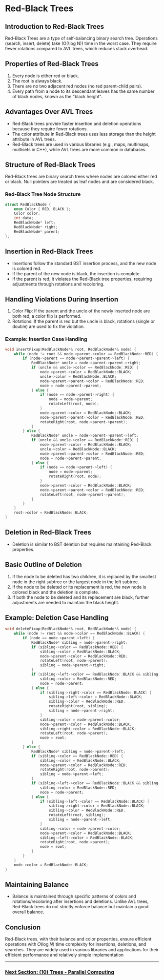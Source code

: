 # Red-Black Trees

## Introduction to Red-Black Trees
Red-Black Trees are a type of self-balancing binary search tree. Operations (search, insert, delete) take \(O(\log N)\) time in the worst case. They require fewer rotations compared to AVL trees, which reduces stack overhead.

## Properties of Red-Black Trees
1. Every node is either red or black.
2. The root is always black.
3. There are no two adjacent red nodes (no red parent-child pairs).
4. Every path from a node to its descendant leaves has the same number of black nodes, known as the "black height".

## Advantages Over AVL Trees
- Red-Black trees provide faster insertion and deletion operations because they require fewer rotations.
- The color attribute in Red-Black trees uses less storage than the height attribute in AVL trees.
- Red-Black trees are used in various libraries (e.g., maps, multimaps, multisets in C++), while AVL trees are more common in databases.

## Structure of Red-Black Trees
Red-Black trees are binary search trees where nodes are colored either red or black. Null pointers are treated as leaf nodes and are considered black.

### Red-Black Tree Node Structure
```cpp
struct RedBlackNode {
    enum Color { RED, BLACK };
    Color color;
    int data;
    RedBlackNode* left;
    RedBlackNode* right;
    RedBlackNode* parent;
};
```
## Insertion in Red-Black Trees
- Insertions follow the standard BST insertion process, and the new node is colored red.
- If the parent of the new node is black, the insertion is complete.
- If the parent is red, it violates the Red-Black tree properties, requiring adjustments through rotations and recoloring.

## Handling Violations During Insertion
1. Color Flip: If the parent and the uncle of the newly inserted node are both red, a color flip is performed.
2. Rotations: If the parent is red but the uncle is black, rotations (single or double) are used to fix the violation.

### Example: Insertion Case Handling

```cpp
void insertFixup(RedBlackNode*& root, RedBlackNode*& node) {
    while (node != root && node->parent->color == RedBlackNode::RED) {
        if (node->parent == node->parent->parent->left) {
            RedBlackNode* uncle = node->parent->parent->right;
            if (uncle && uncle->color == RedBlackNode::RED) {
                node->parent->color = RedBlackNode::BLACK;
                uncle->color = RedBlackNode::BLACK;
                node->parent->parent->color = RedBlackNode::RED;
                node = node->parent->parent;
            } else {
                if (node == node->parent->right) {
                    node = node->parent;
                    rotateLeft(root, node);
                }
                node->parent->color = RedBlackNode::BLACK;
                node->parent->parent->color = RedBlackNode::RED;
                rotateRight(root, node->parent->parent);
            }
        } else {
            RedBlackNode* uncle = node->parent->parent->left;
            if (uncle && uncle->color == RedBlackNode::RED) {
                node->parent->color = RedBlackNode::BLACK;
                uncle->color = RedBlackNode::BLACK;
                node->parent->parent->color = RedBlackNode::RED;
                node = node->parent->parent;
            } else {
                if (node == node->parent->left) {
                    node = node->parent;
                    rotateRight(root, node);
                }
                node->parent->color = RedBlackNode::BLACK;
                node->parent->parent->color = RedBlackNode::RED;
                rotateLeft(root, node->parent->parent);
            }
        }
    }
    root->color = RedBlackNode::BLACK;
}
```


## Deletion in Red-Black Trees
- Deletion is similar to BST deletion but requires maintaining Red-Black properties.

## Basic Outline of Deletion
1. If the node to be deleted has two children, it is replaced by the smallest node in the right subtree or the largest node in the left subtree.
2. If the node to be deleted or its replacement is red, the new node is colored black and the deletion is complete.
3. If both the node to be deleted and its replacement are black, further adjustments are needed to maintain the black height.

## Example: Deletion Case Handling

```cpp
void deleteFixup(RedBlackNode*& root, RedBlackNode*& node) {
    while (node != root && node->color == RedBlackNode::BLACK) {
        if (node == node->parent->left) {
            RedBlackNode* sibling = node->parent->right;
            if (sibling->color == RedBlackNode::RED) {
                sibling->color = RedBlackNode::BLACK;
                node->parent->color = RedBlackNode::RED;
                rotateLeft(root, node->parent);
                sibling = node->parent->right;
            }
            if (sibling->left->color == RedBlackNode::BLACK && sibling->right->color == RedBlackNode::BLACK) {
                sibling->color = RedBlackNode::RED;
                node = node->parent;
            } else {
                if (sibling->right->color == RedBlackNode::BLACK) {
                    sibling->left->color = RedBlackNode::BLACK;
                    sibling->color = RedBlackNode::RED;
                    rotateRight(root, sibling);
                    sibling = node->parent->right;
                }
                sibling->color = node->parent->color;
                node->parent->color = RedBlackNode::BLACK;
                sibling->right->color = RedBlackNode::BLACK;
                rotateLeft(root, node->parent);
                node = root;
            }
        } else {
            RedBlackNode* sibling = node->parent->left;
            if (sibling->color == RedBlackNode::RED) {
                sibling->color = RedBlackNode::BLACK;
                node->parent->color = RedBlackNode::RED;
                rotateRight(root, node->parent);
                sibling = node->parent->left;
            }
            if (sibling->left->color == RedBlackNode::BLACK && sibling->right->color == RedBlackNode::BLACK) {
                sibling->color = RedBlackNode::RED;
                node = node->parent;
            } else {
                if (sibling->left->color == RedBlackNode::BLACK) {
                    sibling->right->color = RedBlackNode::BLACK;
                    sibling->color = RedBlackNode::RED;
                    rotateLeft(root, sibling);
                    sibling = node->parent->left;
                }
                sibling->color = node->parent->color;
                node->parent->color = RedBlackNode::BLACK;
                sibling->left->color = RedBlackNode::BLACK;
                rotateRight(root, node->parent);
                node = root;
            }
        }
    }
    node->color = RedBlackNode::BLACK;
}
```

## Maintaining Balance
- Balance is maintained through specific patterns of colors and rotations/recoloring after insertions and deletions. Unlike AVL trees, Red-Black trees do not strictly enforce balance but maintain a good overall balance.

## Conclusion
Red-Black trees, with their balance and color properties, ensure efficient operations with 𝑂(log 𝑁)
time complexity for insertions, deletions, and searches. They are widely used in various libraries and applications for their efficient performance and relatively simple implementation






---

### [Next Section: (10) Trees - Parallel Computing](https://github.com/MarkShinozaki/CPTS223-AdvancedDataStructuresInCpp/tree/Lecture-Slides/(10)%20Parallel%20Computing)
